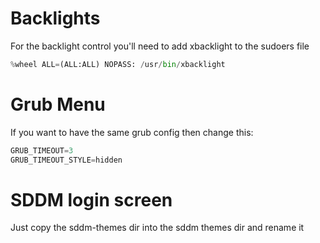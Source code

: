 # Backlights
For the backlight control you'll need to add xbacklight to the sudoers file
``` python
%wheel ALL=(ALL:ALL) NOPASS: /usr/bin/xbacklight
```

# Grub Menu
If you want to have the same grub config then change this:
``` python
GRUB_TIMEOUT=3
GRUB_TIMEOUT_STYLE=hidden
```

# SDDM login screen
Just copy the sddm-themes dir into the sddm themes dir and rename it
